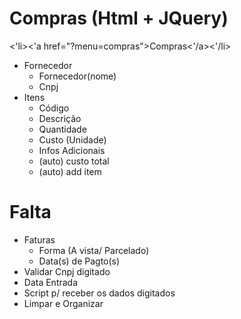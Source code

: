 # Compras (Html + JQuery)
<'li><'a href="?menu=compras">Compras<'/a><'/li>
- Fornecedor 
  * Fornecedor(nome) 
  * Cnpj
- Itens
  * Código 
  * Descrição 
  * Quantidade 
  * Custo (Unidade) 
  * Infos Adicionais
  * (auto) custo total
  * (auto) add item

# Falta
- Faturas
  * Forma (A vista/ Parcelado)
  * Data(s) de Pagto(s)
- Validar Cnpj digitado
- Data Entrada
- Script p/ receber os dados digitados
- Limpar e Organizar
